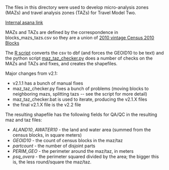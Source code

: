 The files in this directory were used to develop micro-analysis zones (MAZs) and
travel analysis zones (TAZs) for Travel Model Two.

[Internal asana link](https://app.asana.com/0/inbox/15119358130896/626340099942965/653367336829779)

MAZs and TAZs are defined by the correspondence in blocks_mazs_tazs.csv so they are a union
of [2010 vintage Census 2010 Blocks](https://www.census.gov/cgi-bin/geo/shapefiles/index.php?year=2010&layergroup=Blocks)

The [R script](csv_to_dbf.R) converts the csv to dbf (and forces the GEOID10 to be text) and the
python script [maz_taz_checker.py](maz_taz_checker.py) does a number of checks on the MAZs and TAZs and fixes,
and creates the shapefiles.

Major changes from v2.1:
- v2.1.1 has a bunch of manual fixes
- maz_taz_checker.py fixes a bunch of problems (moving blocks to neighboring mazs,
  splitting tazs -- see the script for more detail)
- maz_taz_checker.bat is used to iterate, producing the v2.1.X files
- the final v2.1.X file is the v2.2 file

The resulting shapefile has the following fields for QA/QC in the resulting maz and taz files:
- *ALAND10*, *AWATER10* - the land and water area (summed from the census blocks, in square meters)
- *GEOID10* - the count of census blocks in the maz/taz
- *partcount* - the number of disjoint parts
- *PERIM_GEO* - the perimeter around the maz/taz, in meters
- *psq_overa* - the perimeter squared divided by the area; the bigger this is, the less round/square the maz/taz.